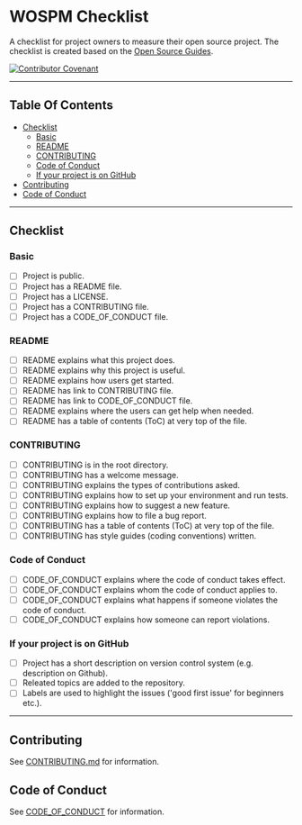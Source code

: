# WOSPM Checklist

A checklist for project owners to measure their open source project. The checklist is created based on the [Open Source Guides](https://opensource.guide/).

[![Contributor Covenant](https://img.shields.io/badge/Contributor%20Covenant-v1.4%20adopted-ff69b4.svg)](CONTRIBUTING.md)

---
<!-- START doctoc generated TOC please keep comment here to allow auto update -->
<!-- DON'T EDIT THIS SECTION, INSTEAD RE-RUN doctoc TO UPDATE -->
## Table Of Contents

- [Checklist](#checklist)
  - [Basic](#basic)
  - [README](#readme)
  - [CONTRIBUTING](#contributing)
  - [Code of Conduct](#code-of-conduct)
  - [If your project is on GitHub](#if-your-project-is-on-github)
- [Contributing](#contributing)
- [Code of Conduct](#code-of-conduct-1)

<!-- END doctoc generated TOC please keep comment here to allow auto update -->

---

## Checklist

### Basic

- [ ] Project is public.
- [ ] Project has a README file.
- [ ] Project has a LICENSE.
- [ ] Project has a CONTRIBUTING file.
- [ ] Project has a CODE_OF_CONDUCT file.

### README

- [ ] README explains what this project does.
- [ ] README explains why this project is useful.
- [ ] README explains how users get started.
- [ ] README has link to CONTRIBUTING file.
- [ ] README has link to CODE_OF_CONDUCT file.
- [ ] README explains where the users can get help when needed.
- [ ] README has a table of contents (ToC) at very top of the file.

### CONTRIBUTING

- [ ] CONTRIBUTING is in the root directory.
- [ ] CONTRIBUTING has a welcome message.
- [ ] CONTRIBUTING explains the types of contributions asked.
- [ ] CONTRIBUTING explains how to set up your environment and run tests.
- [ ] CONTRIBUTING explains how to suggest a new feature.
- [ ] CONTRIBUTING explains how to file a bug report.
- [ ] CONTRIBUTING has a table of contents (ToC) at very top of the file.
- [ ] CONTRIBUTING has style guides (coding conventions) written.

### Code of Conduct

- [ ] CODE_OF_CONDUCT explains where the code of conduct takes effect.
- [ ] CODE_OF_CONDUCT explains whom the code of conduct applies to.
- [ ] CODE_OF_CONDUCT explains what happens if someone violates the code of conduct.
- [ ] CODE_OF_CONDUCT explains how someone can report violations.

### If your project is on GitHub

- [ ] Project has a short description on version control system (e.g. description on Github).
- [ ] Releated topics are added to the repository.
- [ ] Labels are used to highlight the issues ('good first issue' for beginners etc.).

---

## Contributing

See [CONTRIBUTING.md](CONTRIBUTING.md) for information.

## Code of Conduct

See [CODE_OF_CONDUCT](CODE_OF_CONDUCT) for information.

